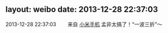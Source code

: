 layout: weibo
date: 2013-12-28 22:37:03
---
<meta name="referrer" content="no-referrer" />

2013-12-28 22:37:03  &nbsp;&nbsp;&nbsp;&nbsp;&nbsp;&nbsp; 来自 <a href="http://app.weibo.com/t/feed/22zMnn" rel="nofollow">小米手机</a>
孟非太搞了！“一波三折”～ ​​​
